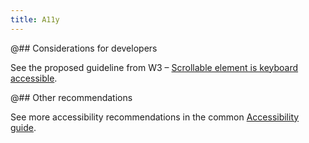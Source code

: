 ```yaml
---
title: A11y
---
```


@## Considerations for developers

See the proposed guideline from W3 – [Scrollable element is keyboard accessible](https://www.w3.org/WAI/standards-guidelines/act/rules/0ssw9k/proposed/).

@## Other recommendations

See more accessibility recommendations in the common [Accessibility guide](/core-principles/a11y/).
